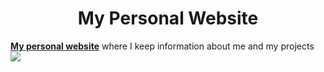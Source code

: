 **<h1 align="center">My Personal Website</h1>**

**<a align="center" href="https://adzsx.github.io">My personal website</a>** where I keep information about me and my projects
<img src="https://github-readme-stats.vercel.app/api/pin/?username=adzsx&repo=adzsx.github.io"/>

